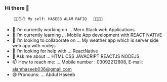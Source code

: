 ### Hi there 👋

        👋🤚🖐✋ My self: HASEEB ALAM RAFIQ   🧑‍💻😍🥰

- 🔭 I’m currently working on ... Mern Stack web Applications
- 🌱 I’m currently learning ... Mobile App development with REACT NATIVE
- 👯 I’m looking to collaborate on ... My weather app which is server side web app with nodejs
- 🤔 I’m looking for help with ... ReactNative
- 💬 Ask me about ... HTML CSS JAVACRIPT REACTJS NODEJS.
- 📫 How to reach me: ... Mobile number : 03092212808, E-mail: alamhaseeb036@gmail.com
- 😄 Pronouns: ...  Abdul Haseeb

